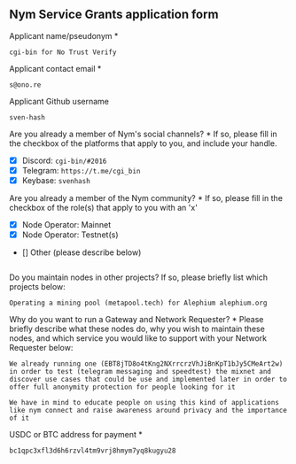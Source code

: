 Nym Service Grants application form 
------------------------------------

Applicant name/pseudonym *
```
cgi-bin for No Trust Verify
```

Applicant contact email *
```
s@ono.re
```

Applicant Github username
```
sven-hash
```

Are you already a member of Nym's social channels? * 
If so, please fill in the checkbox of the platforms that apply to you, and include your handle. 
- [x] Discord: `cgi-bin/#2016`
- [x] Telegram: `https://t.me/cgi_bin`
- [x] Keybase: `svenhash`

Are you already a member of the Nym community? * 
If so, please fill in the checkbox of the role(s) that apply to you with an 'x' 
- [x] Node Operator: Mainnet 
- [x] Node Operator: Testnet(s)
- [] Other (please describe below)
```
```

Do you maintain nodes in other projects? 
If so, please briefly list which projects below: 
```
Operating a mining pool (metapool.tech) for Alephium alephium.org
```

Why do you want to run a Gateway and Network Requester? * 
Please briefly describe what these nodes do, why you wish to maintain these nodes, and which service you would like to support with your Network Requester below: 
```
We already running one (EBT8jTD8o4tKng2NXrrcrzVhJiBnKpT1bJy5CMeArt2w) in order to test (telegram messaging and speedtest) the mixnet and discover use cases that could be use and implemented later in order to offer full anonymity protection for people looking for it

We have in mind to educate people on using this kind of applications like nym connect and raise awareness around privacy and the importance of it
```

USDC or BTC address for payment * 
```
bc1qpc3xfl3d6h6rzvl4tm9vrj8hmym7yq8kugyu28
```
